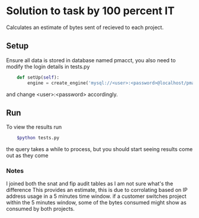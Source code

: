 # Solution to task by 100 percent IT

Calculates an estimate of bytes sent of recieved to each project.

## Setup
Ensure all data is stored in database named pmacct, you also need to modify the login details in tests.py
```python
    def setUp(self):
        engine = create_engine('mysql://<user>:<password>@localhost/pmacct', echo=False)
```
and change \<user\>\:\<password\> accordingly.

## Run
To view the results run
```bash
    $python tests.py
```

the query takes a while to process, but you should start seeing results come out as they come

### Notes
I joined both the snat and fip audit tables as I am not sure what's the difference
This provides an estimate, this is due to corrolating based on IP address usage in a 5 minutes time window. if a customer switches project within the 5 minutes window, some of the bytes consumed might show as consumed by both projects. 
